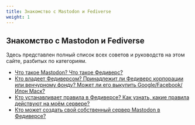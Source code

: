 ```yaml
---
title: Знакомство с Mastodon и Fediverse
weight: 1
---
```


## Знакомство с Mastodon и Fediverse

Здесь представлен полный список всех советов и руководств на этом сайте, разбитых по категориям.

* [Что такое Mastodon? Что такое Федиверс?](what-is-mastodon-and-fediverse)
* [Кто владеет Федиверсом? Принадлежит ли Федиверс корпорации или венчурному фонду? Может ли его выкупить Google/Facebook/Илон Маск?](who-owns-fediverse)
* [Кто устанавливает правила в Федиверсе? Как узнать, какие правила действуют на моём сервере?](who-set-rules)
* [Кто может создать свой собственный сервер Mastodon в Федиверсе?](who-gets-start-own)